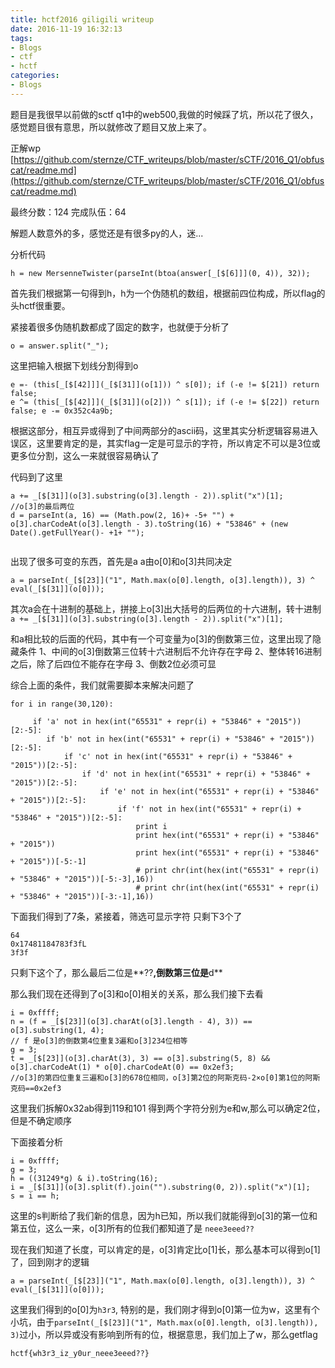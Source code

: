 ```yaml
---
title: hctf2016 giligili writeup
date: 2016-11-19 16:32:13
tags:
- Blogs
- ctf
- hctf
categories:
- Blogs
---
```


题目是我很早以前做的sctf q1中的web500,我做的时候踩了坑，所以花了很久，感觉题目很有意思，所以就修改了题目又放上来了。

正解wp
[https://github.com/sternze/CTF_writeups/blob/master/sCTF/2016_Q1/obfuscat/readme.md](https://github.com/sternze/CTF_writeups/blob/master/sCTF/2016_Q1/obfuscat/readme.md)

最终分数：124
完成队伍：64

解题人数意外的多，感觉还是有很多py的人，迷...

<!--more-->
分析代码
```
h = new MersenneTwister(parseInt(btoa(answer[_[$[6]]](0, 4)), 32));
```
首先我们根据第一句得到h，h为一个伪随机的数组，根据前四位构成，所以flag的头hctf很重要。

紧接着很多伪随机数都成了固定的数字，也就便于分析了

```
o = answer.split("_");
```
这里把输入根据下划线分割得到o

```
e =- (this[_[$[42]]](_[$[31]](o[1])) ^ s[0]); if (-e != $[21]) return false;
e ^= (this[_[$[42]]](_[$[31]](o[2])) ^ s[1]); if (-e != $[22]) return false; e -= 0x352c4a9b;
```
根据这部分，相互异或得到了中间两部分的ascii码，这里其实分析逻辑容易进入误区，这里要肯定的是，其实flag一定是可显示的字符，所以肯定不可以是3位或更多位分割，这么一来就很容易确认了


代码到了这里
```
a += _[$[31]](o[3].substring(o[3].length - 2)).split("x")[1];
//o[3]的最后两位
d = parseInt(a, 16) == (Math.pow(2, 16)+ -5+ "") + o[3].charCodeAt(o[3].length - 3).toString(16) + "53846" + (new Date().getFullYear()- +1+ "");
						
```

出现了很多可变的东西，首先是a
a由o[0]和o[3]共同决定
```
a = parseInt(_[$[23]]("1", Math.max(o[0].length, o[3].length)), 3) ^ eval(_[$[31]](o[0]));
```
其次a会在十进制的基础上，拼接上o[3]出大括号的后两位的十六进制，转十进制
`a += _[$[31]](o[3].substring(o[3].length - 2)).split("x")[1];`

和a相比较的后面的代码，其中有一个可变量为o[3]的倒数第三位，这里出现了隐藏条件
1、中间的o[3]倒数第三位转十六进制后不允许存在字母
2、整体转16进制之后，除了后四位不能存在字母
3、倒数2位必须可显

综合上面的条件，我们就需要脚本来解决问题了

```
for i in range(30,120):

	 if 'a' not in hex(int("65531" + repr(i) + "53846" + "2015"))[2:-5]:
	 	if 'b' not in hex(int("65531" + repr(i) + "53846" + "2015"))[2:-5]:
	 		if 'c' not in hex(int("65531" + repr(i) + "53846" + "2015"))[2:-5]:
	 			if 'd' not in hex(int("65531" + repr(i) + "53846" + "2015"))[2:-5]:
	 				if 'e' not in hex(int("65531" + repr(i) + "53846" + "2015"))[2:-5]:
	 					if 'f' not in hex(int("65531" + repr(i) + "53846" + "2015"))[2:-5]:
							print i
							print hex(int("65531" + repr(i) + "53846" + "2015"))
							print hex(int("65531" + repr(i) + "53846" + "2015"))[-5:-1]
							# print chr(int(hex(int("65531" + repr(i) + "53846" + "2015"))[-5:-3],16))
							# print chr(int(hex(int("65531" + repr(i) + "53846" + "2015"))[-3:-1],16))
```

下面我们得到了7条，紧接着，筛选可显示字符
只剩下3个了
```
64
0x17481184783f3fL
3f3f
```
只剩下这个了，那么最后二位是**??**,倒数第三位是**d**

那么我们现在还得到了o[3]和o[0]相关的关系，那么我们接下去看

```
i = 0xffff;
n = (f = _[$[23]](o[3].charAt(o[3].length - 4), 3)) == o[3].substring(1, 4);
// f 是o[3]的倒数第4位重复3遍和o[3]234位相等
g = 3;
t = _[$[23]](o[3].charAt(3), 3) == o[3].substring(5, 8) && o[3].charCodeAt(1) * o[0].charCodeAt(0) == 0x2ef3;
//o[3]的第四位重复三遍和o[3]的678位相同，o[3]第2位的阿斯克码-2×o[0]第1位的阿斯克码==0x2ef3
```

这里我们拆解0x32ab得到119和101
得到两个字符分别为e和w,那么可以确定2位，但是不确定顺序

下面接着分析
```
i = 0xffff;
g = 3;
h = ((31249*g) & i).toString(16);
i = _[$[31]](o[3].split(f).join("").substring(0, 2)).split("x")[1];
s = i == h;
```
这里的s判断给了我们新的信息，因为h已知，所以我们就能得到o[3]的第一位和第五位，这么一来，o[3]所有的位我们都知道了是
`neee3eeed??`

现在我们知道了长度，可以肯定的是，o[3]肯定比o[1]长，那么基本可以得到o[1]了，回到刚才的逻辑

```
a = parseInt(_[$[23]]("1", Math.max(o[0].length, o[3].length)), 3) ^ eval(_[$[31]](o[0]));
```
这里我们得到的o[0]为`h3r3`, 特别的是，我们刚才得到o[0]第一位为w，这里有个小坑，由于`parseInt(_[$[23]]("1", Math.max(o[0].length, o[3].length)), 3)`过小，所以异或没有影响到所有的位，根据意思，我们加上了w，那么getflag

```
hctf{wh3r3_iz_y0ur_neee3eeed??}
```